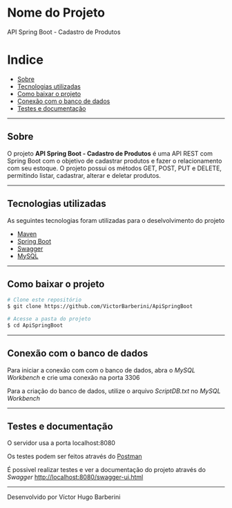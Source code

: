 # Nome do Projeto 
API Spring Boot - Cadastro de Produtos

# Indice
* [Sobre](#Sobre)
* [Tecnologias utilizadas](#Tecnologias-utilizadas)
* [Como baixar o projeto](#Como-baixar-o-projeto)
* [Conexão com o banco de dados](#Conexão-com-o-banco-de-dados)
* [Testes e documentação](#Testes-e-documentação)

---

## Sobre

O projeto **API Spring Boot - Cadastro de Produtos** é uma API REST com Spring Boot com o objetivo de cadastrar produtos e fazer o relacionamento com seu estoque. O projeto possui os métodos GET, POST, PUT e DELETE, permitindo listar, cadastrar, alterar e deletar produtos.

---

## Tecnologias utilizadas

As seguintes tecnologias foram utilizadas para o deselvolvimento do projeto
- [Maven](https://maven.apache.org/)
- [Spring Boot](https://spring.io/projects/spring-boot)
- [Swagger](https://swagger.io/)
- [MySQL](https://www.mysql.com/)

---

## Como baixar o projeto

```bash
# Clone este repositório
$ git clone https://github.com/VictorBarberini/ApiSpringBoot

# Acesse a pasta do projeto
$ cd ApiSpringBoot
```

---

## Conexão com o banco de dados

Para iniciar a conexão com com o banco de dados, abra o *MySQL Workbench* e crie uma conexão na porta 3306

Para a criação do banco de dados, utilize o arquivo *ScriptDB.txt* no *MySQL Workbench*

---

## Testes e documentação

O servidor usa a porta localhost:8080

Os testes podem ser feitos através do [Postman](https://www.postman.com/)

É possivel realizar testes e ver a documentação do projeto através do *Swagger* <http://localhost:8080/swagger-ui.html>

---

Desenvolvido por Víctor Hugo Barberini
